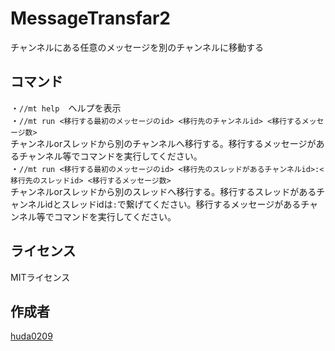 # MessageTransfar2
チャンネルにある任意のメッセージを別のチャンネルに移動する

## コマンド
・`//mt help`　ヘルプを表示<br>
・`//mt run <移行する最初のメッセージのid> <移行先のチャンネルid> <移行するメッセージ数>`<br>
チャンネルorスレッドから別のチャンネルへ移行する。移行するメッセージがあるチャンネル等でコマンドを実行してください。<br>
・`//mt run <移行する最初のメッセージのid> <移行先のスレッドがあるチャンネルid>:<移行先のスレッドid> <移行するメッセージ数>`<br>
チャンネルorスレッドから別のスレッドへ移行する。移行するスレッドがあるチャンネルidとスレッドidは`:`で繋げてください。移行するメッセージがあるチャンネル等でコマンドを実行してください。

## ライセンス
MITライセンス

## 作成者
[huda0209](https://github.com/huda0209)
